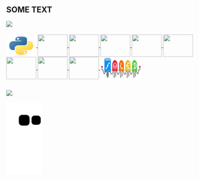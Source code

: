 ## SOME TEXT
 <div>
  <a href="https://github.com/Marcos-Reckers">
  <!-- <img height="180em" src="https://github-readme-stats.vercel.app/api?username=Marcos-Reckers&show_icons=true&theme=dracula&include_all_commits=true&count_private=true"/>-->
  <img height="180em" src="https://github-readme-stats.vercel.app/api/top-langs/?username=Marcos-Reckers&layout=compact&langs_count=16&theme=dracula"/>
</div>
<div style="display: inline_block"><br>
  <img align="center" height="60" width="80" src="https://raw.githubusercontent.com/devicons/devicon/master/icons/python/python-original.svg">
  <img align="center" height="60" width="80" src="https://cdn.jsdelivr.net/gh/devicons/devicon/icons/c/c-original.svg">
  <img align="center" height="60" width="80" src="https://cdn.jsdelivr.net/gh/devicons/devicon/icons/cplusplus/cplusplus-original.svg">       
  <img align="center" height="60" width="80" src="https://cdn.jsdelivr.net/gh/devicons/devicon/icons/docker/docker-original-wordmark.svg">    
  <img align="center" height="60" width="80" src="https://cdn.jsdelivr.net/gh/devicons/devicon/icons/git/git-original.svg">
  <img align="center" height="60" width="80" src="https://cdn.jsdelivr.net/gh/devicons/devicon/icons/linux/linux-original.svg">
  <img align="center" height="60" width="80" src="https://cdn.jsdelivr.net/gh/devicons/devicon/icons/ubuntu/ubuntu-plain.svg">
  <img align="center" height="60" width="80" src="https://cdn.jsdelivr.net/gh/devicons/devicon/icons/arduino/arduino-original-wordmark.svg">
  <img align="center" height="60" width="80" src="https://racket-lang.org/img/racket-logo.svg">
  <img align="center" height="60" width="110" src="https://github.com/Aircoookie/WLED/blob/main/images/wled_logo_akemi.png?raw=true">
  
</div>
  
  ##
 
<div> 

  <a href = "mailto:marcoskurth.r@gmail.com"><img src="https://img.shields.io/badge/-Gmail-%23333?style=for-the-badge&logo=gmail&logoColor=white" target="_blank"></a>
  <!-- <a href="https://www.linkedin.com/in/rafaella-ballerini-45875016a" target="_blank"><img src="https://img.shields.io/badge/-LinkedIn-%230077B5?style=for-the-badge&logo=linkedin&logoColor=white" target="_blank"></a> -->
 
  ![Snake animation](https://github.com/rafaballerini/rafaballerini/blob/output/github-contribution-grid-snake.svg)
 
</div>
